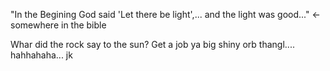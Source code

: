 "In the Begining God said 'Let there be light',... and the light was good..." <-somewhere in the bible

Whar did the rock say to the sun? Get a job ya big shiny orb thangl.... hahhahaha... jk
